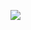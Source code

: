 <a href="https://www.youtube.com/watch?v=QE1cugQggjk"><img height="auto" src="https://i9.ytimg.com/vi/QE1cugQggjk/maxresdefault.jpg?time=1650303600000&sqp=CPDE9pIG&rs=AOn4CLA0WY7bN6vBRxrBCxsi_FjfZUi7_A"/></a>
